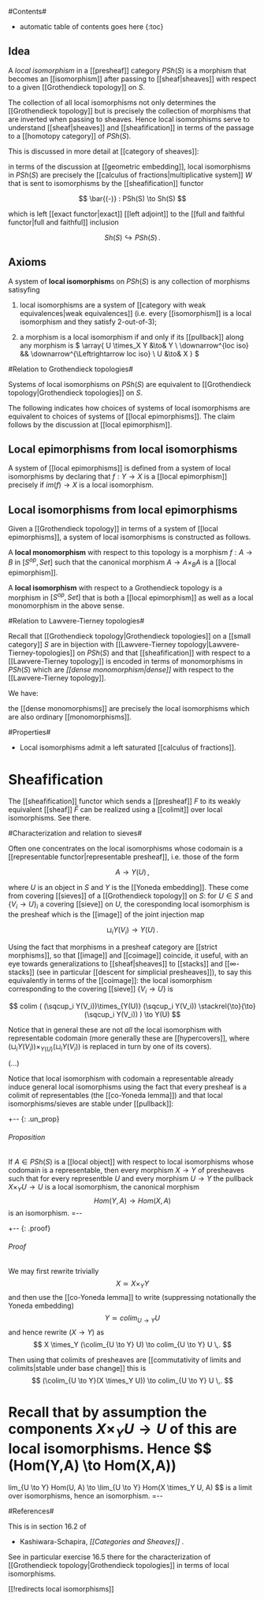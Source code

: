 
#Contents#
* automatic table of contents goes here
{:toc}

## Idea

A _local isomorphism_ in a [[presheaf]] category $PSh(S)$ is a morphism that becomes an [[isomorphism]] after passing to  [[sheaf|sheaves]] with respect to a given [[Grothendieck topology]] on $S$.

The collection of all local isomorphisms not only determines the [[Grothendieck topology]] but is precisely the collection of morphisms that are inverted when passing to sheaves. Hence local isomorphisms serve to understand [[sheaf|sheaves]] and [[sheafification]] in terms of the passage to a [[homotopy category]] of $PSh(S)$.

This is discussed in more detail at [[category of sheaves]]:

in terms of the discussion at [[geometric embedding]], local isomorphisms in $PSh(S)$ are precisely the [[calculus of fractions|multiplicative system]] $W$ that is sent to isomorphisms by the [[sheafification]] functor 

$$
  \bar{(-)} : PSh(S) \to Sh(S)
$$

which is left [[exact functor|exact]] [[left adjoint]] to the [[full and faithful functor|full and faithful]] inclusion

$$
  Sh(S) \hookrightarrow PSh(S)
  \,.
$$


## Axioms

A system of **local isomorphism**s on $PSh(S)$ is any collection of morphisms satisyfing

1. local isomorphisms are a system of [[category with weak equivalences|weak equivalences]] (i.e. every [[isomorphism]] is a local isomorphism and they satisfy 2-out-of-3);

2. a morphism is a local isomorphism if and only if its [[pullback]] along any morphism is 
$
  \array{
    U \times_X Y &\to& Y
    \\
    \downarrow^{loc iso}
    &&
    \downarrow^{\Leftrightarrow loc iso}
    \\
    U &\to& X
  }
$


#Relation to Grothendieck topologies#

Systems of local isomorphisms on $PSh(S)$ are equivalent to [[Grothendieck topology|Grothendieck topologies]] on $S$.

The following indicates how choices of systems of local isomorphisms are equivalent to choices of systems of [[local epimorphisms]]. The claim follows by the discussion at [[local epimorphism]].

## Local epimorphisms from local isomorphisms ##

A system of [[local epimorphisms]] is defined from a system of local isomorphisms by declaring that $f : Y \to X$ is a [[local epimorphism]] precisely if $im(f) \to X$ is a local isomorphism.
 

## Local isomorphisms from local epimorphisms ##

Given a [[Grothendieck topology]] in terms of a system of [[local epimorphisms]], a system of local isomorphisms is constructed as follows.

A **local monomorphism** with respect to this topology is a morphism $f : A \to B$ in $[S^{op}, Set]$ such that the canonical morphism $A \to A \times_B A$ is a [[local epimorphism]].

A **local isomorphism** with respect to a Grothendieck topology is a morphism in $[S^{op}, Set]$ that is both a [[local epimorphism]] as well as a local monomorphism in the above sense.

#Relation to Lawvere-Tierney topologies#

Recall that [[Grothendieck topology|Grothendieck topologies]] on a [[small category]] $S$ are in bijection with [[Lawvere-Tierney topology|Lawvere-Tierney-topologies]] on $PSh(S)$ and that [[sheafification]] with respect to a [[Lawvere-Tierney topology]] is encoded in terms of monomorphisms in $PSh(S)$ which are _[[dense monomorphism|dense]]_ with respect to the [[Lawvere-Tierney topology]].

We have:

the [[dense monomorphisms]] are precisely the local isomorphisms which are also ordinary [[monomorphisms]].



#Properties#

* Local isomorphisms admit a left saturated [[calculus of fractions]].


# Sheafification #

The [[sheafification]] functor 
which sends a [[presheaf]] $F$ to its weakly 
equivalent [[sheaf]] $\bar F$
can be realized using a [[colimit]] over local
isomorphisms. See there.


#Characterization and relation to sieves#

Often one concentrates on the local isomorphisms whose codomain is a [[representable functor|representable presheaf]], i.e. those of the form

$$
  A \to Y(U)
  \,,
$$

where $U$ is an object in $S$ and $Y$ is the [[Yoneda embedding]]. These come from covering [[sieves]] of a [[Grothendieck topology]] on $S$: for $U \in S$ and $\{V_i \to U\}_i$ a covering [[sieve]] on $U$, the coresponding local isomorphism is the presheaf which is the [[image]] of the joint injection map

$$
  \sqcup_i Y(V_i) \to Y(U)
  \,.
$$

Using the fact that morphisms in a presheaf category are [[strict morphisms]], so that [[image]] and [[coimage]] coincide, it useful, with an eye towards generalizations to [[sheaf|sheaves]] to [[stacks]] and [[∞-stacks]] (see in particular [[descent for simplicial presheaves]]), to say this equivalently in terms of the [[coimage]]: the local isomorphism corresponding to the covering [[sieve]] $\{V_i \to U\}$ is

$$
  colim (
     (\sqcup_i Y(V_i))\times_{Y(U)}
     (\sqcup_i Y(V_i))
     \stackrel{\to}{\to}
     (\sqcup_i Y(V_i))
  )
  \to 
  Y(U)
$$

Notice that in general these are not _all_ the local isomorphism with representable codomain (more generally these are [[hypercovers]], where 
$(\sqcup_i Y(V_i))\times_{Y(U)} (\sqcup_i Y(V_i))$ is replaced in turn by one of its covers).


(...)


Notice that local isomorphism with codomain a representable already induce general local isomorphisms using the fact that every presheaf is a colimit of representables (the [[co-Yoneda lemma]]) and that local isomorphisms/sieves are stable under [[pullback]]:

+-- {: .un_prop}
###### Proposition

If $A \in PSh(S)$ is a [[local object]] with respect to local isomorphisms whose codomain is a representable, then every morphism $X \to Y$ of presheaves such that for every representble $U$ and every morphism $U \to Y$ the pullback
$X \times_Y U  \to U$ is a local isomorphism, the canonical morphism
$$
  Hom(Y,A) \to Hom(X,A)
$$
is an isomorphism.
=--

+-- {: .proof}
###### Proof

We may first rewrite trivially
$$
  X \simeq X \times_Y Y
$$
and then use the [[co-Yoneda lemma]] to write (suppressing notationally the Yoneda embedding)
$$
  Y \simeq colim_{U \to Y} U
$$
and hence rewrite $(X \to Y)$ as
$$
  X \times_Y (\colim_{U \to Y} U) \to colim_{U \to Y} U
  \,.
$$

Then using that colimits of presheaves are [[commutativity of limits and colimits|stable under base change]] this is
$$
  (\colim_{U \to Y}(X \times_Y U)) \to colim_{U \to Y} U
  \,.
$$

Recall that by assumption the components $X \times_Y U \to U$ of this are local isomorphisms. Hence
$$
  (Hom(Y,A) \to Hom(X,A))
  =
  lim_{U \to Y}
  Hom(U, A) \to 
  \lim_{U  \to Y}
  Hom(X \times_Y U, A)
$$
is a limit over isomorphisms, hence an isomorphism.
=--

#References#

This is in section 16.2 of

* Kashiwara-Schapira, _[[Categories and Sheaves]]_ .

See in particular exercise 16.5 there for the characterization of [[Grothendieck topology|Grothendieck topologies]] in terms of local isomorphisms.

[[!redirects local isomorphisms]]